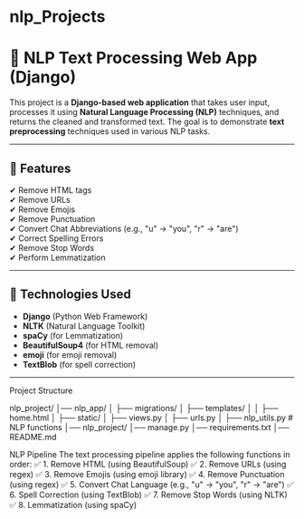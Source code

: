 # nlp_Projects

# 📝 NLP Text Processing Web App (Django)  

This project is a **Django-based web application** that takes user input, processes it using **Natural Language Processing (NLP)** techniques, and returns the cleaned and transformed text. The goal is to demonstrate **text preprocessing** techniques used in various NLP tasks.  

---

## 🚀 Features  
✔ Remove HTML tags  
✔ Remove URLs  
✔ Remove Emojis  
✔ Remove Punctuation  
✔ Convert Chat Abbreviations (e.g., "u" → "you", "r" → "are")  
✔ Correct Spelling Errors  
✔ Remove Stop Words  
✔ Perform Lemmatization  

---

## 📌 Technologies Used  
- **Django** (Python Web Framework)  
- **NLTK** (Natural Language Toolkit)  
- **spaCy** (for Lemmatization)  
- **BeautifulSoup4** (for HTML removal)  
- **emoji** (for emoji removal)  
- **TextBlob** (for spell correction)  

---
Project Structure

nlp_project/
│── nlp_app/
│   ├── migrations/
│   ├── templates/
│   │   ├── home.html
│   ├── static/
│   ├── views.py
│   ├── urls.py
│   ├── nlp_utils.py  # NLP functions
│── nlp_project/
│── manage.py
│── requirements.txt
│── README.md

 NLP Pipeline
The text processing pipeline applies the following functions in order:
✅ 1. Remove HTML (using BeautifulSoup)
✅ 2. Remove URLs (using regex)
✅ 3. Remove Emojis (using emoji library)
✅ 4. Remove Punctuation (using regex)
✅ 5. Convert Chat Language (e.g., "u" → "you", "r" → "are")
✅ 6. Spell Correction (using TextBlob)
✅ 7. Remove Stop Words (using NLTK)
✅ 8. Lemmatization (using spaCy)

